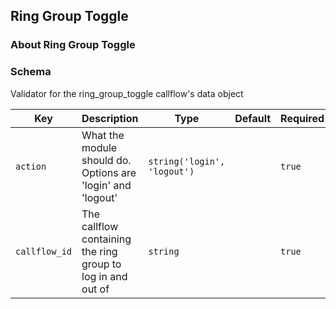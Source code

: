 ## Ring Group Toggle

### About Ring Group Toggle

### Schema

Validator for the ring_group_toggle callflow's data object

Key | Description | Type | Default | Required
--- | ----------- | ---- | ------- | --------
`action` | What the module should do. Options are 'login' and 'logout' | `string('login', 'logout')` |   | `true`
`callflow_id` | The callflow containing the ring group to log in and out of | `string` |   | `true`

